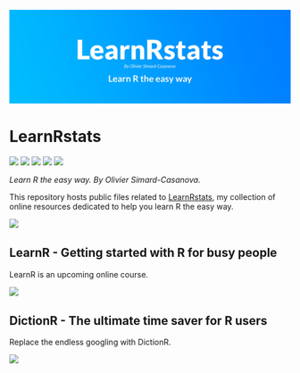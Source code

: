 ![LearnRstats](./images/learnrstats.jpg)

# LearnRstats

[<img src="https://img.shields.io/badge/-Newsletter-15171A?style=for-the-badge&logo=ghost&logoColor=white">](https://r.aleryon.science/about/)
[<img src="https://img.shields.io/badge/-Twitter-1DA1F2?style=for-the-badge&logo=twitter&logoColor=white">](https://twitter.com/LearnRstats)
[<img src="https://img.shields.io/badge/-Facebook-4267B2?style=for-the-badge&logo=facebook&logoColor=white">](https://facebook.com/LearnRstats)
[<img src="https://img.shields.io/badge/-LinkedIn-0A66C2?style=for-the-badge&logo=linkedin&logoColor=white">](https://linkedin.com/in/simardcasanova)
[<img src="https://img.shields.io/badge/-RSS-orange?style=for-the-badge&logo=rss&logoColor=white">](https://r.aleryon.science/rss)

*Learn R the easy way. By Olivier Simard-Casanova.*

This repository hosts public files related to [LearnRstats](https://r.aleryon.science/about/), my collection of online resources dedicated to help you learn R the easy way.

[<img src="https://img.shields.io/badge/-Learn%20more%20about%20LearnRstats%20→-3C89F7?style=for-the-badge">](https://r.aleryon.science/about/)

## LearnR - Getting started with R for busy people

LearnR is an upcoming online course.

[<img src="https://img.shields.io/badge/-Learn%20more%20→-ED068A?style=for-the-badge">](https://learnr.aleryon.science/about/)

## DictionR - The ultimate time saver for R users

Replace the endless googling with DictionR.

[<img src="https://img.shields.io/badge/-Learn%20more%20→-00a3d7?style=for-the-badge">](https://dictionr.aleryon.science/about/)
